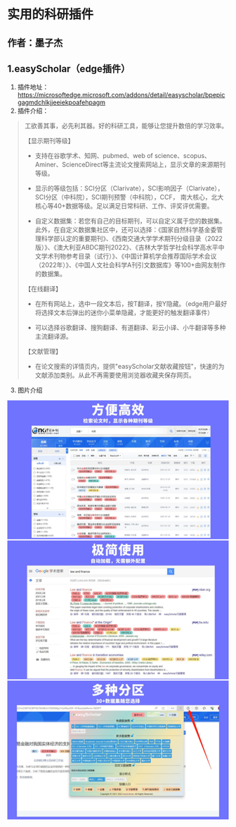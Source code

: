 # 实用的科研插件

## 作者：墨子杰

## 1.easyScholar（edge插件）

1. 插件地址：https://microsoftedge.microsoft.com/addons/detail/easyscholar/bpepicgagmdchlkjjeeiekpoafehpagm
2. 插件介绍：

> 工欲善其事，必先利其器。好的科研工具，能够让您提升数倍的学习效率。
>
> 【显示期刊等级】
> - 支持在谷歌学术、知网、pubmed、web of science、scopus、Aminer、ScienceDirect等主流论文搜索网站上，显示文章的来源期刊等级。
>
> - 显示的等级包括：SCI分区（Clarivate），SCI影响因子（Clarivate），SCI分区（中科院），SCI期刊预警（中科院），CCF， 南大核心，北大核心等40+数据等级。足以满足日常科研、工作、评奖评优需要。
>
> - 自定义数据集：若您有自己的目标期刊，可以自定义属于您的数据集。此外，在自定义数据集社区中，还可以选择：《国家自然科学基金委管理科学部认定的重要期刊》、《西南交通大学学术期刊分级目录（2022版）》、《澳大利亚ABDC期刊2022》、《吉林大学哲学社会科学高水平中文学术刊物参考目录（试行）》、《中国计算机学会推荐国际学术会议（2022年）》、《中国人文社会科学A刊引文数据库》等100+由网友制作的数据集。
>
> 【在线翻译】
> - 在所有网站上，选中一段文本后，按T翻译，按Y隐藏。（edge用户最好将选择文本后弹出的迷你小菜单隐藏，才能更好的触发翻译事件）
>
> - 可以选择谷歌翻译、搜狗翻译、有道翻译、彩云小译、小牛翻译等多种主流翻译源。
>
> 【文献管理】
> - 在论文搜索的详情页内，提供"easyScholar文献收藏按钮"，快速的为文献添加类别。从此不再需要使用浏览器收藏夹保存网页。
>

3. 图片介绍

<img alt="产品图像" src="master_studies/实用的科研插件/practical_research_plugin.assets/apps.1801.de848fbc-bf0f-40eb-8dbc-2dadae6d43e5.7fb661c9-51ac-474d-93ff-522bfaac3127.jpeg"/>

<img alt="产品图像" src="master_studies/实用的科研插件/practical_research_plugin.assets/apps.58017.de848fbc-bf0f-40eb-8dbc-2dadae6d43e5.7fb661c9-51ac-474d-93ff-522bfaac3127.jpeg"/>

<img alt="产品图像" src="master_studies/实用的科研插件/practical_research_plugin.assets/apps.30765.de848fbc-bf0f-40eb-8dbc-2dadae6d43e5.7fb661c9-51ac-474d-93ff-522bfaac3127.jpeg"/>

